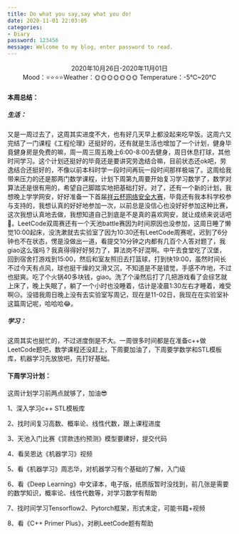 ```yaml
---
title: Do what you say,say what you do!
date: 2020-11-01 22:03:05
categories:
- Diary
password: 123456
message: Welcome to my blog, enter password to read.
---
```


<center>2020年10月26日-2020年11月01日</center>

<center>Mood：⭐⭐⭐⭐Weather：🌞🌞🌞🌞🌞🌞🌞	Temperature：-5℃~20℃</center>

<!-- more -->

#### 本周总结：

##### 生活：

又是一周过去了，这周其实进度不大，也有好几天早上都没起来吃早饭。这周六又完结了一门课程《工程伦理》还挺好的，还有就是生活也增加了一个计划，健身毕竟健身房是免费的嘛，周一周三周五晚上6:00-8:00去健身，周日休息打球，其他时间学习。这个计划还挺好的毕竟还是要讲究劳逸结合嘛，目前状态还ok吧，劳逸结合还挺好的，不像以前本科时学一段时间再玩一段时间那样极端了。这周给我带来压力的还是那两门数学课程，计划下周第九周要开始复习学习数学了，数学对算法还是很有用的，希望自己脚踏实地把基础打好。对了，还有一个新的计划，我想晚上学学网安，好好准备一下首届[祥云杯网络安全大赛](https://mp.weixin.qq.com/s?__biz=MzIxNjc5Mzg0NQ==&mid=2247487105&idx=1&sn=b1b5724a9e9518803f9921227a303dbf&chksm=9782d91ba0f5500d4b26f733f95c7ceddc0bd4615a9147a951f18a9a2df05781f7ba25b3f691&mpshare=1&scene=23&srcid=1028L46llzzlg5I0swLbUZCx&sharer_sharetime=1603955032818&sharer_shareid=320e5560449713d5dd07c87751f5b66c#rd)，毕竟还有我本科学校参与支持的，我想认真的好好地参加一次，以前总是没信心也没好好参加这种比赛，这次我想认真地去做，我想知道自己到底是不是真的喜欢网安，就让成绩来说话吧👻。LeetCode双周赛还有一个天池battle赛因为时间原因也没参加，这周日睡了懒觉10:00起床，没洗漱就去实验室了因为10:30还有LeetCode周赛呢，迟到了6分钟也不在状态，愣是没做出一道，看提交10分钟之内都有几百个人答对题了，我giao这么强吗？我真得得好好努力了，算法岗不好混啊。中午去食堂吃了汉堡，回到宿舍打游戏到15:00，然后和室友照旧去打篮球，打到快19:00，虽然时间长不过今天有点风，球也挺干燥的又滑又沉，不知道是不是错觉，手感不咋地，不过也挺爽。吃了个火锅40多块钱，giao。洗了个澡然后打了几把游戏看了会综艺就上床了，晚上失眠了，躺了一个小时也没睡着，估计是凌晨1:30左右才睡着，难受啊😥。没错我周日晚上没有去实验室写周记，现在是11-02日，我现在在实验室补这篇周记呢，哈哈哈😂。

##### 学习：

这周其实也挺忙的，不过进度倒是不大。一周很多时间都是在准备c++做LeetCode题吧，数学课程还没赶上，下周要加油了，下周要学数学和STL模板库，机器学习先放放吧，先打好基础。

#### 下周学习计划：

这周计划学习前两点就够了，加油😎

1、深入学习c++ STL模板库

2、找时间复习高数、概率论、线性代数，跟上课程进度

3、天池入门比赛《贷款违约预测》模型要建好，提交代码

4、看吴恩达《机器学习》视频

5、看《机器学习》周志华，对机器学习有个基础的了解，入门级

6、看《Deep Learning》中文译本，电子版，纸质版暂时没找到，前几张是需要的数学知识，概率论、线性代数等，对学习数学有帮助

7、找时间学习Tensorflow2、Pytorch框架，形式未定，可能书籍+视频

8、看《C++ Primer Plus》，对刷LeetCode题有帮助

